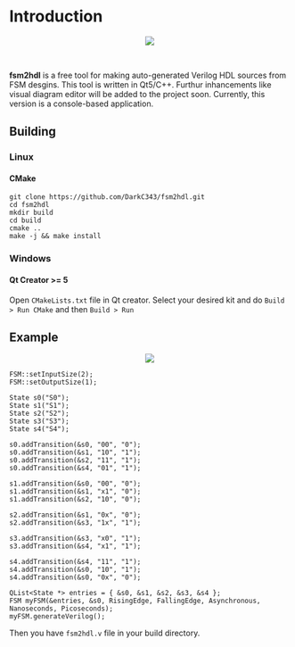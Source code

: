 # Introduction
<p align="center"><img src="https://drive.google.com/uc?export=view&id=1GkYwBsoyH1tT6OgE6Rtti-d0xwxdJqNE"></p>
<br />

**fsm2hdl** is a free tool for making auto-generated Verilog HDL sources from FSM desgins. This tool is written in Qt5/C++. Furthur inhancements like visual diagram editor will be added to the project soon. Currently, this version is a console-based application.

## Building
### Linux
#### CMake
```
git clone https://github.com/DarkC343/fsm2hdl.git
cd fsm2hdl
mkdir build
cd build
cmake ..
make -j && make install
```

### Windows
#### Qt Creator >= 5
Open `CMakeLists.txt` file in Qt creator. Select your desired kit and do `Build > Run CMake` and then `Build > Run`

## Example
<p align="center" width="600" height="556"><img src="https://drive.google.com/uc?export=view&id=1oA-CmCuiiuZ8iAPdz9JljpAkYIQVmarQ"></p>

```
FSM::setInputSize(2);
FSM::setOutputSize(1);

State s0("S0");
State s1("S1");
State s2("S2");
State s3("S3");
State s4("S4");

s0.addTransition(&s0, "00", "0");
s0.addTransition(&s1, "10", "1");
s0.addTransition(&s2, "11", "1");
s0.addTransition(&s4, "01", "1");

s1.addTransition(&s0, "00", "0");
s1.addTransition(&s1, "x1", "0");
s1.addTransition(&s2, "10", "0");

s2.addTransition(&s1, "0x", "0");
s2.addTransition(&s3, "1x", "1");

s3.addTransition(&s3, "x0", "1");
s3.addTransition(&s4, "x1", "1");

s4.addTransition(&s4, "11", "1");
s4.addTransition(&s0, "10", "1");
s4.addTransition(&s0, "0x", "0");

QList<State *> entries = { &s0, &s1, &s2, &s3, &s4 };
FSM myFSM(&entries, &s0, RisingEdge, FallingEdge, Asynchronous, Nanoseconds, Picoseconds);
myFSM.generateVerilog();
```
Then you have `fsm2hdl.v` file in your build directory.
